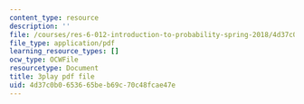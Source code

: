```yaml
---
content_type: resource
description: ''
file: /courses/res-6-012-introduction-to-probability-spring-2018/4d37c0b0653665beb69c70c48fcae47e_ozbtgvLKAqE.pdf
file_type: application/pdf
learning_resource_types: []
ocw_type: OCWFile
resourcetype: Document
title: 3play pdf file
uid: 4d37c0b0-6536-65be-b69c-70c48fcae47e
---
```

